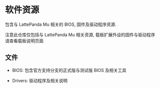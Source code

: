 # 软件资源

包含与 LattePanda Mu 相关的 BIOS, 固件及驱动程序资源.

注意此仓库仅包括与 LattePanda Mu 相关资源, 载板扩展外设的固件与驱动程序请查看载板说明页面

## 文件

- BIOS: 包含官方支持分支的正式版与测试版 BIOS 及相关工具

- Drivers: 驱动程序及相关说明
